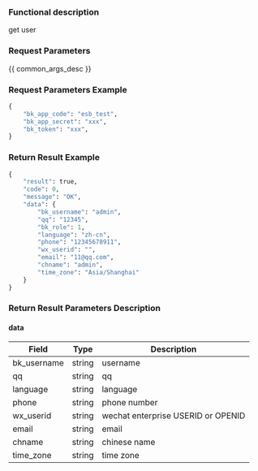 ### Functional description

get user

### Request Parameters

{{ common_args_desc }}

### Request Parameters Example

```python
{
    "bk_app_code": "esb_test",
    "bk_app_secret": "xxx",
    "bk_token": "xxx",
}
```
### Return Result Example

```python
{
    "result": true,
    "code": 0,
    "message": "OK",
    "data": {
        "bk_username": "admin",
        "qq": "12345",
        "bk_role": 1,
        "language": "zh-cn",
        "phone": "12345678911",
        "wx_userid": "",
        "email": "11@qq.com",
        "chname": "admin",
        "time_zone": "Asia/Shanghai"
    }
}
```

### Return Result Parameters Description

#### data

| Field      | Type      | Description      |
|-----------|-----------|-----------|
| bk_username    | string    | username |
| qq             | string    | qq |
| language       | string    | language |
| phone          | string    | phone number |
| wx_userid      | string    | wechat enterprise USERID or OPENID |
| email          | string    | email |
| chname         | string    | chinese name |
| time_zone      | string    | time zone |
